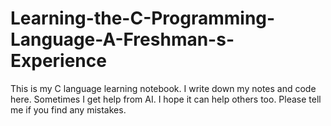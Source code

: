 # Learning-the-C-Programming-Language-A-Freshman-s-Experience
This is my C language learning notebook. I write down my notes and code here. Sometimes I get help from AI. I hope it can help others too. Please tell me if you find any mistakes.
